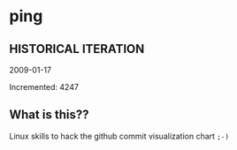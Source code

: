 # ping

## HISTORICAL ITERATION
2009-01-17

Incremented: 4247

## What is this?? 
Linux skills to hack the github commit visualization chart `;-)`
